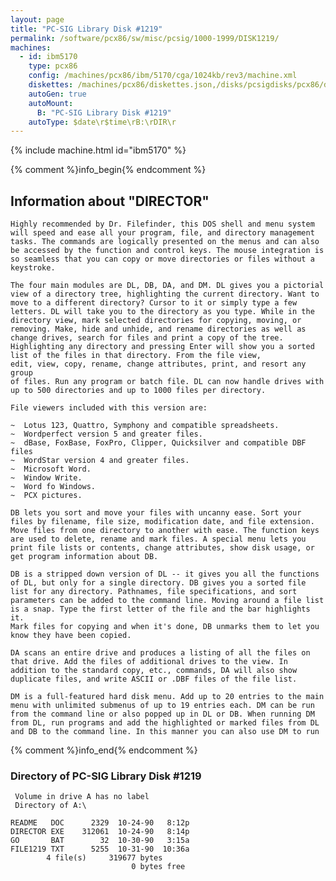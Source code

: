 ```yaml
---
layout: page
title: "PC-SIG Library Disk #1219"
permalink: /software/pcx86/sw/misc/pcsig/1000-1999/DISK1219/
machines:
  - id: ibm5170
    type: pcx86
    config: /machines/pcx86/ibm/5170/cga/1024kb/rev3/machine.xml
    diskettes: /machines/pcx86/diskettes.json,/disks/pcsigdisks/pcx86/diskettes.json
    autoGen: true
    autoMount:
      B: "PC-SIG Library Disk #1219"
    autoType: $date\r$time\rB:\rDIR\r
---
```


{% include machine.html id="ibm5170" %}

{% comment %}info_begin{% endcomment %}

## Information about "DIRECTOR"

    Highly recommended by Dr. Filefinder, this DOS shell and menu system
    will speed and ease all your program, file, and directory management
    tasks. The commands are logically presented on the menus and can also
    be accessed by the function and control keys. The mouse integration is
    so seamless that you can copy or move directories or files without a
    keystroke.
    
    The four main modules are DL, DB, DA, and DM. DL gives you a pictorial
    view of a directory tree, highlighting the current directory. Want to
    move to a different directory? Cursor to it or simply type a few
    letters. DL will take you to the directory as you type. While in the
    directory view, mark selected directories for copying, moving, or
    removing. Make, hide and unhide, and rename directories as well as
    change drives, search for files and print a copy of the tree.
    Highlighting any directory and pressing Enter will show you a sorted
    list of the files in that directory. From the file view,
    edit, view, copy, rename, change attributes, print, and resort any group
    of files. Run any program or batch file. DL can now handle drives with
    up to 500 directories and up to 1000 files per directory.
    
    File viewers included with this version are:
    
    ~  Lotus 123, Quattro, Symphony and compatible spreadsheets.
    ~  Wordperfect version 5 and greater files.
    ~  dBase, FoxBase, FoxPro, Clipper, Quicksilver and compatible DBF files
    ~  WordStar version 4 and greater files.
    ~  Microsoft Word.
    ~  Window Write.
    ~  Word fo Windows.
    ~  PCX pictures.
    
    DB lets you sort and move your files with uncanny ease. Sort your
    files by filename, file size, modification date, and file extension.
    Move files from one directory to another with ease. The function keys
    are used to delete, rename and mark files. A special menu lets you
    print file lists or contents, change attributes, show disk usage, or
    get program information about DB.
    
    DB is a stripped down version of DL -- it gives you all the functions
    of DL, but only for a single directory. DB gives you a sorted file
    list for any directory. Pathnames, file specifications, and sort
    parameters can be added to the command line. Moving around a file list
    is a snap. Type the first letter of the file and the bar highlights it.
    Mark files for copying and when it's done, DB unmarks them to let you
    know they have been copied.
    
    DA scans an entire drive and produces a listing of all the files on
    that drive. Add the files of additional drives to the view. In
    addition to the standard copy, etc., commands, DA will also show
    duplicate files, and write ASCII or .DBF files of the file list.
    
    DM is a full-featured hard disk menu. Add up to 20 entries to the main
    menu with unlimited submenus of up to 19 entries each. DM can be run
    from the command line or also popped up in DL or DB. When running DM
    from DL, run programs and add the highlighted or marked files from DL
    and DB to the command line. In this manner you can also use DM to run
{% comment %}info_end{% endcomment %}


### Directory of PC-SIG Library Disk #1219

     Volume in drive A has no label
     Directory of A:\

    README   DOC      2329  10-24-90   8:12p
    DIRECTOR EXE    312061  10-24-90   8:14p
    GO       BAT        32  10-30-90   3:15a
    FILE1219 TXT      5255  10-31-90  10:36a
            4 file(s)     319677 bytes
                               0 bytes free
